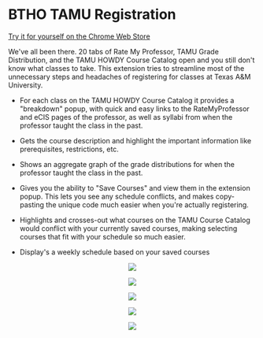 # BTHO TAMU Registration
[Try it for yourself on the Chrome Web Store](https://chrome.google.com/webstore/detail/hboadpjkoaieogjimneceaahlppnipaa/publish-accepted?authuser=0&hl=en-US)

We've all been there. 20 tabs of Rate My Professor, TAMU Grade Distribution, and the TAMU HOWDY Course Catalog open and you still don't know what classes to take. 
This extension tries to streamline most of the unnecessary steps and headaches of registering for classes at Texas A&M University. 


- For each class on the TAMU HOWDY Course Catalog it provides a "breakdown" popup, with quick and easy links to the RateMyProfessor and eCIS pages of the professor, as well as syllabi from when the professor taught the class in the past. 

- Gets the course description and highlight the important information like prerequisites, restrictions, etc. 

- Shows an aggregate graph of the grade distributions for when the professor taught the class in the past. 

- Gives you the ability to "Save Courses" and view them in the extension popup. This lets you see any schedule conflicts, and makes copy-pasting the unique code much easier when you're actually registering. 

- Highlights and crosses-out what courses on the TAMU Course Catalog would conflict with your currently saved courses, making selecting courses that fit with your schedule so much easier. 

- Display's a weekly schedule based on your saved courses

<p align="center"> 
<img src="https://lh3.googleusercontent.com/X5hqHGPU-F2lF3_shT2injxd40eFYXLJfZVxpU1v2w1YvFRW1jQMEXu2yzWHKKpqn5huJL-NEHY=w640-h400-e365">
</p>
<p align="center"> 
<img src="https://lh3.googleusercontent.com/ZCRxTFKFjpGm5ZRMv2iHzMqdnrQHUx_Ih_XhGhy2O4Yn29YccvU5yXXrWXKuVKsNAmEJJ0As4xc=w640-h400-e365">
</p>
<p align="center"> 
<img src="https://lh3.googleusercontent.com/3iRi25wDnVqgzc7pnYUXQq1TvdPpAeDjCmIF9hLU-WKmlchEYQUh_xU-XV00fEbKUr2XVKGkOw=w640-h400-e365">
</p>
<p align="center"> 
<img src="https://lh3.googleusercontent.com/x95blI5D1mseNPLOtHETlLmoVtHm0eeye9uyeWSDd5W6m6fSoZxMMMyQTGUFo5swoTgRivGVyw=w640-h400-e365">
</p>
<p align="center"> 
<img src="https://lh3.googleusercontent.com/bbey8OGOTtJWUaHGVIU5wewbWg6X6s-gjD15RwXHhvgH_9kax2mE4bcrjem_iZGH-q5z6NT7g94=w640-h400-e365">
</p>




